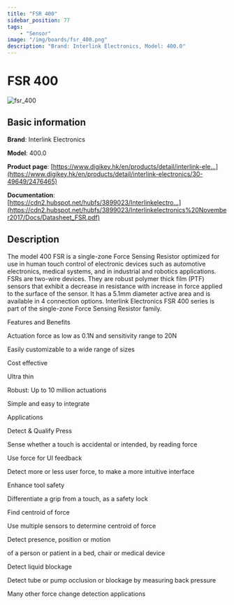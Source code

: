 ```yaml
---
title: "FSR 400"
sidebar_position: 77
tags:
    - "Sensor"
image: "/img/boards/fsr_400.png"
description: "Brand: Interlink Electronics, Model: 400.0"
---
```

# FSR 400

![fsr_400](/img/boards/fsr_400.png)

## Basic information

**Brand**: Interlink Electronics

**Model**: 400.0

**Product page**: [https://www.digikey.hk/en/products/detail/interlink-ele...](https://www.digikey.hk/en/products/detail/interlink-electronics/30-49649/2476465)

**Documentation**: [https://cdn2.hubspot.net/hubfs/3899023/Interlinkelectro...](https://cdn2.hubspot.net/hubfs/3899023/Interlinkelectronics%20November2017/Docs/Datasheet_FSR.pdf)

## Description

The model 400 FSR is a single\-zone Force Sensing Resistor optimized for use in human touch control of electronic devices such as automotive electronics, medical systems, and in industrial and robotics applications\. FSRs are two\-wire devices\. They are robust polymer thick film \(PTF\) sensors that exhibit a decrease in resistance with increase in force applied to the surface of the sensor\. It has a 5\.1mm diameter active area and is available in 4 connection options\. Interlink Electronics FSR 400 series is part of the single\-zone Force Sensing Resistor family\.







Features and Benefits

Actuation force as low as 0\.1N and sensitivity range to 20N

Easily customizable to a wide range of sizes

Cost effective

Ultra thin

Robust: Up to 10 million actuations

Simple and easy to integrate

Applications

Detect & Qualify Press

Sense whether a touch is accidental or intended, by reading force

Use force for UI feedback

Detect more or less user force, to make a more intuitive interface

Enhance tool safety

Differentiate a grip from a touch, as a safety lock

Find centroid of force

Use multiple sensors to determine centroid of force

Detect presence, position or motion

of a person or patient in a bed, chair or medical device

Detect liquid blockage

Detect tube or pump occlusion or blockage by measuring back pressure

Many other force change detection applications

